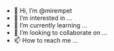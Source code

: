 - 👋 Hi, I’m @mirempet
- 👀 I’m interested in ...
- 🌱 I’m currently learning ...
- 💞️ I’m looking to collaborate on ...
- 📫 How to reach me ...

<!---
mirempet/mirempet is a ✨ special ✨ repository because its `README.md` (this file) appears on your GitHub profile.
You can click the Preview link to take a look at your changes.
--->
